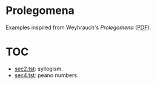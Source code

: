 # Prolegomena

Examples inspired from Weyhrauch's _Prolegomena_ ([PDF](https://apps.dtic.mil/dtic/tr/fulltext/u2/a065698.pdf)).

# TOC

- [sec2.tst](sec2.tst): syllogism.
- [sec4.tst](sec4.tst): peano numbers.
